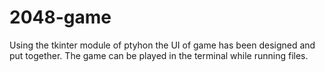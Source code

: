 # 2048-game
Using the tkinter module of ptyhon the UI of game has been designed and put together. The game can be played in the terminal while running files.

